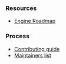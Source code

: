 ### Resources

* [Engine Roadmap](https://github.com/docker/docker/wiki/Engine-roadmap)

### Process

* [Contributing guide](https://github.com/docker/docker/blob/master/CONTRIBUTING.md)
* [Maintainers list](https://github.com/docker/docker/blob/master/MAINTAINERS)